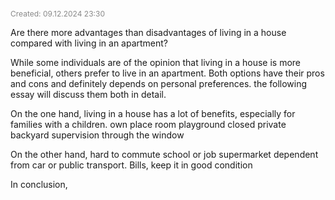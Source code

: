 <span style="font-size:12px; color:#888888;">Created: 09.12.2024 23:30</span>

Are there more advantages than disadvantages of living in a house compared with living in an apartment?

While some individuals are of the opinion that living in a house is more beneficial, others prefer to live in an apartment. Both options have their pros and cons and definitely depends on personal preferences. the following essay will discuss them both in detail.

On the one hand, living in a house has a lot of benefits, especially for families with a children. 
own place room playground
closed private backyard  supervision through the window

On the other hand, hard to commute school or job supermarket
dependent from car or public transport.
Bills, keep it in good condition 

In conclusion, 

